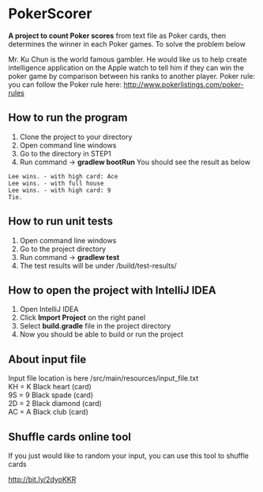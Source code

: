 # PokerScorer
**A project to count Poker scores** from text file as Poker cards, then determines the winner in each Poker games.
To solve the problem below

Mr. Ku Chun is the world famous gambler. He would like us to help create intelligence application on the Apple watch to tell him if they can win the poker game by comparison between his ranks to another player.
Poker rule: you can follow the Poker rule here: http://www.pokerlistings.com/poker-rules

## How to run the program
1. Clone the project to your directory
2. Open command line windows
3. Go to the directory in STEP1
4. Run command -> **gradlew bootRun** 
You should see the result as below
```
Lee wins. - with high card: Ace
Lee wins. - with full house
Lee wins. - with high card: 9
Tie.
```

## How to run unit tests
1. Open command line windows
2. Go to the project directory
3. Run command -> **gradlew test**
4. The test results will be under /build/test-results/

## How to open the project with IntelliJ IDEA
1. Open IntelliJ IDEA
2. Click **Import Project** on the right panel
3. Select **build.gradle** file in the project directory
4. Now you should be able to build or run the project

## About input file
Input file location is here /src/main/resources/input_file.txt   
KH = K Black heart (card)     
9S = 9 Black spade (card)     
2D = 2 Black diamond (card)     
AC = A Black club (card)

## Shuffle cards online tool
If you just would like to random your input, you can use this tool to shuffle cards

http://bit.ly/2dyoKKR





